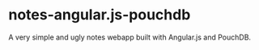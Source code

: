 notes-angular.js-pouchdb
========================

A very simple and ugly notes webapp built with Angular.js and PouchDB.
